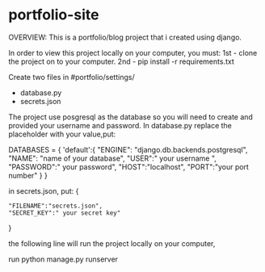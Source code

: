 # portfolio-site

OVERVIEW: This is a portfolio/blog project that i created using django.  


In order to view this project locally on your computer, you must:
1st - clone the project on to your computer.
2nd - pip install -r requirements.txt

Create two files in #portfolio/settings/
- database.py
- secrets.json

The project use posgresql as the database so you will need to create and provided your username and password.
In database.py replace the placeholder with your value,put:


DATABASES = {
		'default':{
        "ENGINE": "django.db.backends.postgresql",
        "NAME": "name of your database",
        "USER":" your username ",
        "PASSWORD":" your password",
        "HOST":"localhost",
        "PORT":"your port number"
   }
}


in secrets.json, put:
{	
	
	"FILENAME":"secrets.json",	
	"SECRET_KEY":" your secret key"	
}

the following line will run the project locally on your computer,

run python manage.py runserver

